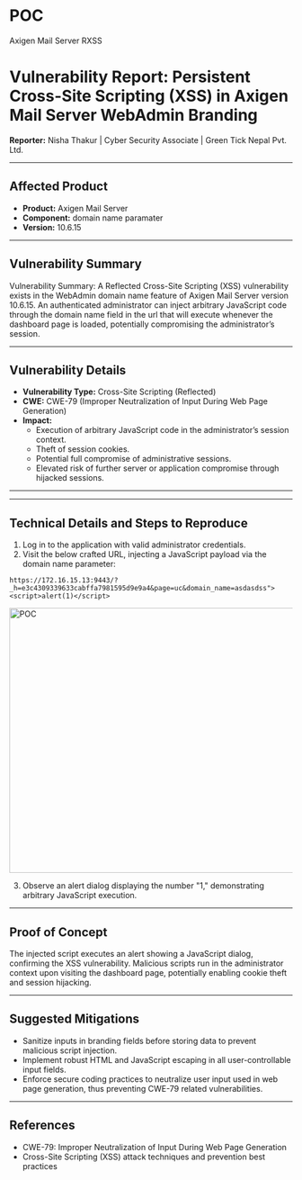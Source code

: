 # POC
Axigen Mail Server RXSS

# Vulnerability Report: Persistent Cross-Site Scripting (XSS) in Axigen Mail Server WebAdmin Branding

**Reporter:** Nisha Thakur | Cyber Security Associate | Green Tick Nepal Pvt. Ltd.

---

## Affected Product

- **Product:** Axigen Mail Server  
- **Component:** domain name paramater 
- **Version:** 10.6.15  

---

## Vulnerability Summary

Vulnerability Summary: A Reflected Cross-Site Scripting (XSS) vulnerability exists in the WebAdmin domain name feature of Axigen Mail Server version 10.6.15. An authenticated administrator can inject arbitrary JavaScript code through the domain name field in the url that will execute whenever the dashboard page is loaded, potentially compromising the administrator’s session.


---

## Vulnerability Details

- **Vulnerability Type:** Cross-Site Scripting (Reflected)
- **CWE:** CWE-79 (Improper Neutralization of Input During Web Page Generation)
- **Impact:**
  - Execution of arbitrary JavaScript code in the administrator’s session context.
  - Theft of session cookies.
  - Potential full compromise of administrative sessions.
  - Elevated risk of further server or application compromise through hijacked sessions.

---

---

## Technical Details and Steps to Reproduce

1. Log in to the application with valid administrator credentials.
2. Visit the below crafted URL, injecting a JavaScript payload via the domain name parameter:

```
https://172.16.15.13:9443/?_h=e3c4309339633cabffa7981595d9e9a4&page=uc&domain_name=asdasdss"><script>alert(1)</script>
```
<img width="1417" height="471" alt="POC" src="https://github.com/user-attachments/assets/a4290291-f37b-461d-9ebe-c1521ff6692a" />

3. Observe an alert dialog displaying the number "1," demonstrating arbitrary JavaScript execution.

---

## Proof of Concept

The injected script executes an alert showing a JavaScript dialog, confirming the XSS vulnerability. Malicious scripts run in the administrator context upon visiting the dashboard page, potentially enabling cookie theft and session hijacking.

---

## Suggested Mitigations

- Sanitize inputs in branding fields before storing data to prevent malicious script injection.
- Implement robust HTML and JavaScript escaping in all user-controllable input fields.
- Enforce secure coding practices to neutralize user input used in web page generation, thus preventing CWE-79 related vulnerabilities.

---

## References

- CWE-79: Improper Neutralization of Input During Web Page Generation  
- Cross-Site Scripting (XSS) attack techniques and prevention best practices

